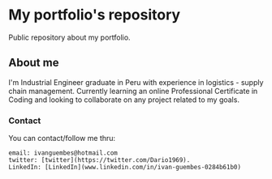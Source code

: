# My portfolio's repository
Public repository about my portfolio.

## About me
I'm Industrial Engineer graduate in Peru with experience in logistics - supply chain management.
Currently learning an online Professional Certificate in Coding and looking to collaborate on any project related to my goals.

### Contact

You can contact/follow me thru:

```
email: ivanguembes@hotmail.com
twitter: [twitter](https://twitter.com/Dario1969).
LinkedIn: [LinkedIn](www.linkedin.com/in/ivan-guembes-0284b61b0)
```
